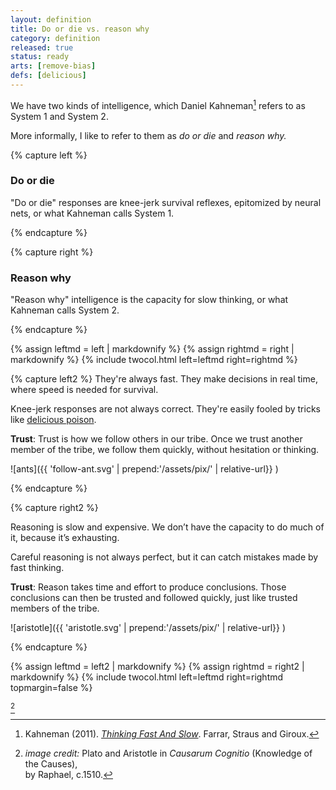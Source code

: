 ```yaml
---
layout: definition
title: Do or die vs. reason why
category: definition
released: true
status: ready
arts: [remove-bias]
defs: [delicious]
---
```


<style>
   img[alt=aristotle] { width: 200%;}
</style>


We have two kinds of intelligence, which Daniel Kahneman[^1] refers to
as System 1 and System 2.

More informally, I like to refer to them as *do or die* and *reason why.*

[^1]: Kahneman (2011). [*Thinking Fast And Slow*](https://www.amazon.com/dp/0374533555/). Farrar, Straus and Giroux.

{% capture left %}

### Do or die
"Do or die" responses are knee-jerk survival reflexes, epitomized by neural nets,
or what Kahneman calls System 1.

{% endcapture %}

{% capture right %}

### Reason why

"Reason why" intelligence is the capacity for slow thinking, or what
Kahneman calls System 2.

{% endcapture %}

{% assign leftmd = left | markdownify %}
{% assign rightmd = right | markdownify %}
{% include twocol.html left=leftmd right=rightmd %}


{% capture left2 %}
They're always fast. They make decisions in real time, where speed is needed for survival.

Knee-jerk responses are not always correct. They're easily fooled by 
tricks like [delicious poison](delicious). 

**Trust**: Trust is how we follow others in our tribe. Once we trust another
member of the tribe, we follow them quickly, without hesitation or
thinking.

![ants]({{ 'follow-ant.svg' | prepend:'/assets/pix/' | relative-url}} )

{% endcapture %}

{% capture right2 %}

Reasoning is slow and expensive. We don’t have the capacity to do
much of it, because it’s exhausting.

Careful reasoning is not always perfect, but it can catch mistakes
made by fast thinking.

**Trust**: Reason takes time and effort to produce conclusions. Those
conclusions can then be trusted and followed quickly, just like
trusted members of the tribe.

![aristotle]({{ 'aristotle.svg' | prepend:'/assets/pix/' | relative-url}} )

{% endcapture %}

{% assign leftmd = left2 | markdownify %}
{% assign rightmd = right2 | markdownify %}
{% include twocol.html left=leftmd right=rightmd topmargin=false %}


<style>
#fnref\:2, .reversefootnote { display: none}
li#fn\:2 { list-style-type: none;}
</style>

[^2]

[^2]: *image credit:* Plato and Aristotle in <i>Causarum Cognitio</i> (Knowledge of the Causes), <br/>by Raphael, c.1510.



